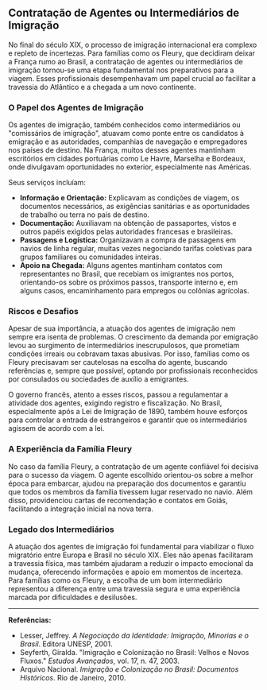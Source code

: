 ## Contratação de Agentes ou Intermediários de Imigração

No final do século XIX, o processo de imigração internacional era complexo e repleto de incertezas. Para famílias como os Fleury, que decidiram deixar a França rumo ao Brasil, a contratação de agentes ou intermediários de imigração tornou-se uma etapa fundamental nos preparativos para a viagem. Esses profissionais desempenhavam um papel crucial ao facilitar a travessia do Atlântico e a chegada a um novo continente.

### O Papel dos Agentes de Imigração

Os agentes de imigração, também conhecidos como intermediários ou "comissários de imigração", atuavam como ponte entre os candidatos à emigração e as autoridades, companhias de navegação e empregadores nos países de destino. Na França, muitos desses agentes mantinham escritórios em cidades portuárias como Le Havre, Marselha e Bordeaux, onde divulgavam oportunidades no exterior, especialmente nas Américas.

Seus serviços incluíam:

- **Informação e Orientação:** Explicavam as condições de viagem, os documentos necessários, as exigências sanitárias e as oportunidades de trabalho ou terra no país de destino.
- **Documentação:** Auxiliavam na obtenção de passaportes, vistos e outros papéis exigidos pelas autoridades francesas e brasileiras.
- **Passagens e Logística:** Organizavam a compra de passagens em navios de linha regular, muitas vezes negociando tarifas coletivas para grupos familiares ou comunidades inteiras.
- **Apoio na Chegada:** Alguns agentes mantinham contatos com representantes no Brasil, que recebiam os imigrantes nos portos, orientando-os sobre os próximos passos, transporte interno e, em alguns casos, encaminhamento para empregos ou colônias agrícolas.

### Riscos e Desafios

Apesar de sua importância, a atuação dos agentes de imigração nem sempre era isenta de problemas. O crescimento da demanda por emigração levou ao surgimento de intermediários inescrupulosos, que prometiam condições irreais ou cobravam taxas abusivas. Por isso, famílias como os Fleury precisavam ser cautelosas na escolha do agente, buscando referências e, sempre que possível, optando por profissionais reconhecidos por consulados ou sociedades de auxílio a emigrantes.

O governo francês, atento a esses riscos, passou a regulamentar a atividade dos agentes, exigindo registro e fiscalização. No Brasil, especialmente após a Lei de Imigração de 1890, também houve esforços para controlar a entrada de estrangeiros e garantir que os intermediários agissem de acordo com a lei.

### A Experiência da Família Fleury

No caso da família Fleury, a contratação de um agente confiável foi decisiva para o sucesso da viagem. O agente escolhido orientou-os sobre a melhor época para embarcar, ajudou na preparação dos documentos e garantiu que todos os membros da família tivessem lugar reservado no navio. Além disso, providenciou cartas de recomendação e contatos em Goiás, facilitando a integração inicial na nova terra.

### Legado dos Intermediários

A atuação dos agentes de imigração foi fundamental para viabilizar o fluxo migratório entre Europa e Brasil no século XIX. Eles não apenas facilitaram a travessia física, mas também ajudaram a reduzir o impacto emocional da mudança, oferecendo informações e apoio em momentos de incerteza. Para famílias como os Fleury, a escolha de um bom intermediário representou a diferença entre uma travessia segura e uma experiência marcada por dificuldades e desilusões.

---

**Referências:**

- Lesser, Jeffrey. *A Negociação da Identidade: Imigração, Minorias e o Brasil*. Editora UNESP, 2001.
- Seyferth, Giralda. "Imigração e Colonização no Brasil: Velhos e Novos Fluxos." *Estudos Avançados*, vol. 17, n. 47, 2003.
- Arquivo Nacional. *Imigração e Colonização no Brasil: Documentos Históricos*. Rio de Janeiro, 2010.